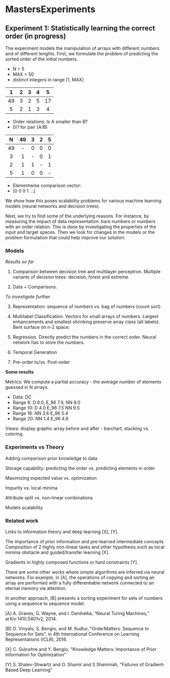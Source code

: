 # MastersExperiments

## Experiment 1: Statistically learning the correct order (in progress)

The experiment models the manipulation of arrays with different numbers and of different lenghts. First, we formulate the problem of predicting the sorted order of the initial numbers. 

- N = 5
- MAX = 50
- distinct integers in range [1, MAX]

|  1|  2|  3|  4|  5|
|:-:|:-:|:-:|:-:|:-:|
| 49|  3|  2|  5| 17|
|  5|  2|  1|  3|  4|

- Order relations: Is A smaller than B?
- 0/1 for pair (A/B)

|  N| 49|  3|  2|  5|
|:-:|:-:|:-:|:-:|:-:|
| 49|  -|  0|  0|  0|
|  3|  1|  -|  0|  1|
|  2|  1|  1|  -|  1|
|  5|  1|  0|  0|  -|

- Elementwise comparison vector:
- [0 0 0 1 ...]

We show how this poses scalability problems for various machine learning models (neural networks and decision trees).



Next, we try to find some of the underlying reasons. For instance, by measuring the impact of data representation: bare numbers or numbers with an order relation. This is done by investigating the properties of the input and target spaces. Then we look for changes in the models or the problem formulation that could help improve our solution.

### Models

*Results so far*

1. Comparison between decision tree and multilayer perceptron. Multiple variants of decision trees: decision, forest and extreme.

2. Data + Comparisons.

*To investigate further*

3. Representation: sequence of numbers vs. bag of numbers (count sort)

4. Multilabel Classification.
Vectors for small arrays of numbers. 
Largest enhancements and smallest shrinking preserve array class (all labels).
Bent surface on n-2 space.

5. Regression.
Directly predict the numbers in the correct order.
Neural network has to store the numbers.

6. Temporal Generation

7. Pre-order to/vs. Post-order

**Some results**

Metrics: We compute a partial accuracy - the average number of elements guessed in N arrays.

- Data: DC
- Range 8: D 6.0, E_96 7.9, NN 8.0
- Range 10: D 4.0 E_96 7.5 NN 9.5
- Range 16: NN 3.6 E_96 5.4
- Range 20: NN 1.4 E_96 4.6

Views: display graphic array before and after - barchart, stacking vs. coloring.

### Experiments vs Theory

Adding comparison prior knowledge to data

Storage capability: predicting the order vs. predicting elements in order

Maximizing expected value vs. optimization

Impurity vs. local minima

Attribute split vs. non-linear combinations

Models scalability

### Related work

Links to information theory and deep learning [X], [Y].

The importance of prior information and pre-learned intermediate concepts. Composition of 2 highly non-linear tasks and other hypothesis such as local minima obstacle and guided/transfer learning [X].

Gradients in highly composed functions or hard constraints [Y].

There are some other works where simple algorithms are inferred via neural networks. For example, in [A], the operations of copying and sorting an array are performed with a fully differentiable network connected to an eternal memory via attention. 

In another approach, [B] presents a sorting experiment for sets of numbers using a sequence to sequence model.

[A] A. Graves, G. Wayne, and I. Danihelka, “Neural Turing Machines,” arXiv:1410.5401v2, 2014.

[B] O. Vinyals, S. Bengio, and M. Kudlur, “OrderMatters: Sequence to Sequence for Sets”, in 4th International Conference on Learning Representations (ICLR), 2016.

[X] C. Gulcehre and Y. Bengio, "Knowledge Matters: Importance of Prior Information for Optimization"

[Y] S. Shalev-Shwartz and O. Shamir and S Shammah, "Failures of Gradient-Based Deep Learning"